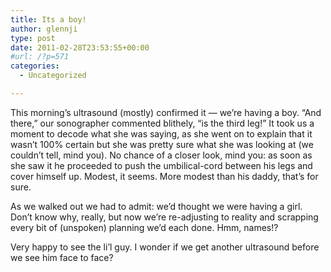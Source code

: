 ```yaml
---
title: Its a boy!
author: glennji
type: post
date: 2011-02-28T23:53:55+00:00
#url: /?p=571
categories:
  - Uncategorized

---
```

</p> 

This morning&#8217;s ultrasound (mostly) confirmed it &#8212; we&#8217;re having a boy. &#8220;And there,&#8221; our sonographer commented blithely, &#8220;is the third leg!&#8221; It took us a moment to decode what she was saying, as she went on to explain that it wasn&#8217;t 100% certain but she was pretty sure what she was looking at (we couldn&#8217;t tell, mind you). No chance of a closer look, mind you: as soon as she saw it he proceeded to push the umbilical-cord between his legs and cover himself up. Modest, it seems. More modest than his daddy, that&#8217;s for sure.

As we walked out we had to admit: we&#8217;d thought we were having a girl. Don&#8217;t know why, really, but now we&#8217;re re-adjusting to reality and scrapping every bit of (unspoken) planning we&#8217;d each done. Hmm, names!?

Very happy to see the li&#8217;l guy. I wonder if we get another ultrasound before we see him face to face?
